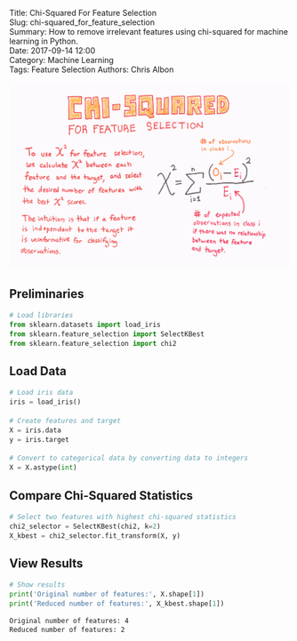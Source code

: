 Title: Chi-Squared For Feature Selection  
Slug: chi-squared_for_feature_selection  
Summary: How to remove irrelevant features using chi-squared for machine learning in Python.    
Date: 2017-09-14 12:00  
Category: Machine Learning  
Tags: Feature Selection
Authors: Chris Albon

<a alt="chi-squared_for_feature_selection" href="https://machinelearningflashcards.com">
    <img src="chi-squared_for_feature_selection/Chi-Squared_For_Feature_Selection_print.png" class="flashcard center-block">
</a>

## Preliminaries


```python
# Load libraries
from sklearn.datasets import load_iris
from sklearn.feature_selection import SelectKBest
from sklearn.feature_selection import chi2
```

## Load Data


```python
# Load iris data
iris = load_iris()

# Create features and target
X = iris.data
y = iris.target

# Convert to categorical data by converting data to integers
X = X.astype(int)
```

## Compare Chi-Squared Statistics


```python
# Select two features with highest chi-squared statistics
chi2_selector = SelectKBest(chi2, k=2)
X_kbest = chi2_selector.fit_transform(X, y)
```

## View Results


```python
# Show results
print('Original number of features:', X.shape[1])
print('Reduced number of features:', X_kbest.shape[1])
```

    Original number of features: 4
    Reduced number of features: 2

